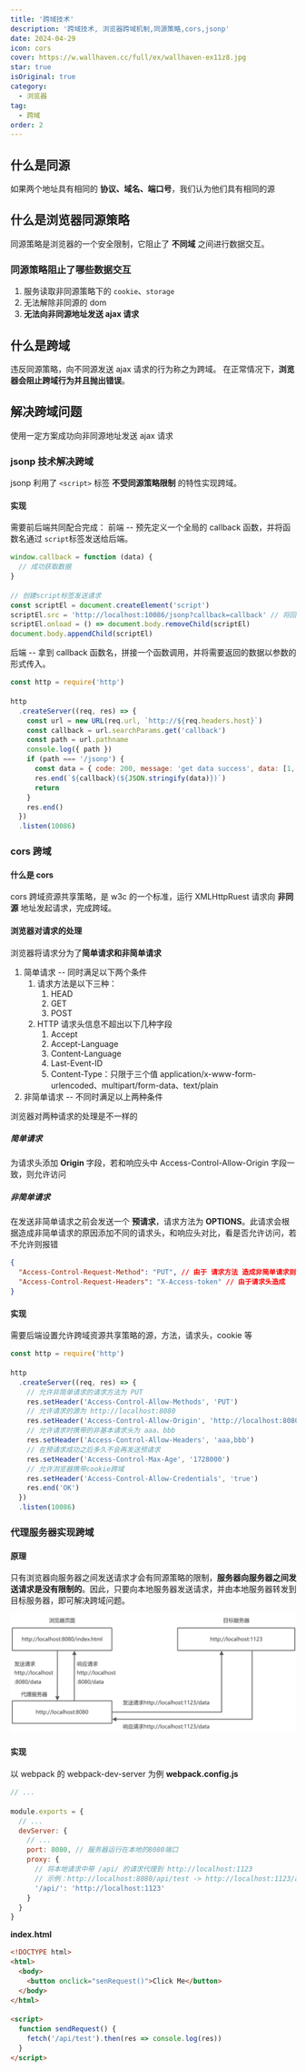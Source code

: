 ```yaml
---
title: '跨域技术'
description: '跨域技术, 浏览器跨域机制,同源策略,cors,jsonp'
date: 2024-04-29
icon: cors
cover: https://w.wallhaven.cc/full/ex/wallhaven-ex11z8.jpg
star: true
isOriginal: true
category:
  - 浏览器
tag:
  - 跨域
order: 2
---
```


## 什么是同源

如果两个地址具有相同的 **协议、域名、端口号**，我们认为他们具有相同的源

## 什么是浏览器同源策略

同源策略是浏览器的一个安全限制，它阻止了 **不同域** 之间进行数据交互。

### 同源策略阻止了哪些数据交互

1.  服务读取非同源策略下的 `cookie`、`storage`
2.  无法解除非同源的 dom
3.  **无法向非同源地址发送 ajax 请求**

## 什么是跨域

违反同源策略，向不同源发送 ajax 请求的行为称之为跨域。
在正常情况下，**浏览器会阻止跨域行为并且抛出错误**。

## 解决跨域问题

使用一定方案成功向非同源地址发送 ajax 请求

### jsonp 技术解决跨域

jsonp 利用了 `<script>` 标签 **不受同源策略限制** 的特性实现跨域。

#### 实现

需要前后端共同配合完成：
前端 -- 预先定义一个全局的 callback 函数，并将函数名通过 `script`标签发送给后端。

```javascript
window.callback = function (data) {
  // 成功获取数据
}

// 创建script标签发送请求
const scriptEl = document.createElement('script')
scriptEl.src = 'http://localhost:10086/jsonp?callback=callback' // 将回调函数名发送给后端
scriptEl.onload = () => document.body.removeChild(scriptEl)
document.body.appendChild(scriptEl)
```

后端 -- 拿到 callback 函数名，拼接一个函数调用，并将需要返回的数据以参数的形式传入。

```javascript
const http = require('http')

http
  .createServer((req, res) => {
    const url = new URL(req.url, `http://${req.headers.host}`)
    const callback = url.searchParams.get('callback')
    const path = url.pathname
    console.log({ path })
    if (path === '/jsonp') {
      const data = { code: 200, message: 'get data success', data: [1, 2, 3, 4] }
      res.end(`${callback}(${JSON.stringify(data)})`)
      return
    }
    res.end()
  })
  .listen(10086)
```

### cors 跨域

#### 什么是 cors

cors 跨域资源共享策略，是 w3c 的一个标准，运行 XMLHttpRuest 请求向 **非同源** 地址发起请求，完成跨域。

#### 浏览器对请求的处理

浏览器将请求分为了**简单请求和非简单请求**

1.  简单请求 -- 同时满足以下两个条件
    1. 请求方法是以下三种：
       1. HEAD
       2. GET
       3. POST
    2. HTTP 请求头信息不超出以下几种字段
       1. Accept
       2. Accept-Language
       3. Content-Language
       4. Last-Event-ID
       5. Content-Type：只限于三个值 application/x-www-form-urlencoded、multipart/form-data、text/plain
2.  非简单请求 -- 不同时满足以上两种条件

浏览器对两种请求的处理是不一样的

##### 简单请求

为请求头添加 **Origin** 字段，若和响应头中 Access-Control-Allow-Origin 字段一致，则允许访问

##### 非简单请求

在发送非简单请求之前会发送一个 **预请求**，请求方法为 **OPTIONS**。此请求会根据造成非简单请求的原因添加不同的请求头，和响应头对比，看是否允许访问，若不允许则报错

```json
{
  "Access-Control-Request-Method": "PUT", // 由于 请求方法 造成非简单请求则添加
  "Access-Control-Request-Headers": "X-Access-token" // 由于请求头造成
}
```

#### 实现

需要后端设置允许跨域资源共享策略的源，方法，请求头，cookie 等

```javascript
const http = require('http')

http
  .createServer((req, res) => {
    // 允许非简单请求的请求方法为 PUT
    res.setHeader('Access-Control-Allow-Methods', 'PUT')
    // 允许请求的源为 http://localhost:8080
    res.setHeader('Access-Control-Allow-Origin', 'http://localhost:8080')
    // 允许请求时携带的非基本请求头为 aaa、bbb
    res.setHeader('Access-Control-Allow-Headers', 'aaa,bbb')
    // 在预请求成功之后多久不会再发送预请求
    res.setHeader('Access-Control-Max-Age', '1728000')
    // 允许浏览器携带cookie跨域
    res.setHeader('Access-Control-Allow-Credentials', 'true')
    res.end('OK')
  })
  .listen(10086)
```

### 代理服务器实现跨域

#### 原理

只有浏览器向服务器之间发送请求才会有同源策略的限制，**服务器向服务器之间发送请求是没有限制的**。因此，只要向本地服务器发送请求，并由本地服务器转发到目标服务器，即可解决跨域问题。

![代理服务器实现跨域](image-1.jpeg)

#### 实现

以 webpack 的 webpack-dev-server 为例
**webpack.config.js**

```javascript
// ...

module.exports = {
  // ...
  devServer: {
    // ...
    port: 8080, // 服务器运行在本地的8080端口
    proxy: {
      // 将本地请求中带 /api/ 的请求代理到 http://localhost:1123
      // 示例：http://localhost:8080/api/test -> http://localhost:1123/api/test
      '/api/': 'http://localhost:1123'
    }
  }
}
```

**index.html**

```html
<!DOCTYPE html>
<html>
  <body>
    <button onclick="senRequest()">Click Me</button>
  </body>
</html>

<script>
  function sendRequest() {
    fetch('/api/test').then(res => console.log(res))
  }
</script>
```
